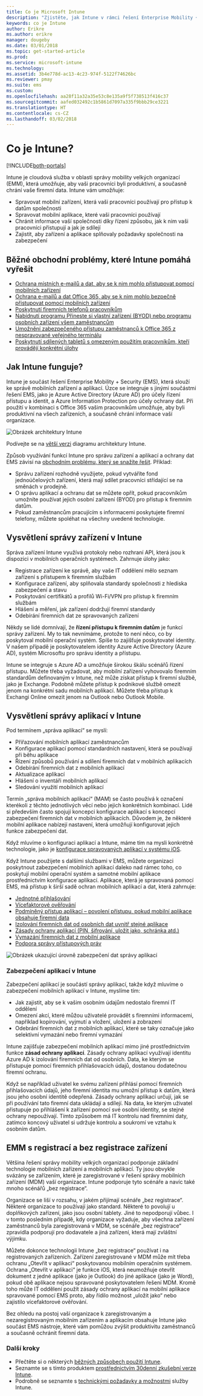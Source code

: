 ```yaml
---
title: Co je Microsoft Intune
description: "Zjistěte, jak Intune v rámci řešení Enterprise Mobility + Security funguje jako součást pro správu mobilních zařízení (MDM) a správu mobilních aplikací (MAM) a jak vám pomůže ochránit firemní data."
keywords: co je Intune
author: Erikre
ms.author: erikre
manager: dougeby
ms.date: 03/01/2018
ms.topic: get-started-article
ms.prod: 
ms.service: microsoft-intune
ms.technology: 
ms.assetid: 3b4e778d-ac13-4c23-974f-5122f74626bc
ms.reviewer: pmay
ms.suite: ems
ms.custom: 
ms.openlocfilehash: aa28f11a32a35e53c8e135a9f5f738513f416c37
ms.sourcegitcommit: aafed032492c1b5861d7097a335f9bbb29ce3221
ms.translationtype: HT
ms.contentlocale: cs-CZ
ms.lasthandoff: 03/02/2018
---
```

# <a name="what-is-intune"></a>Co je Intune?

[!INCLUDE[both-portals](./includes/note-for-both-portals.md)]

Intune je cloudová služba v oblasti správy mobility velkých organizací (EMM), která umožňuje, aby vaši pracovníci byli produktivní, a současně chrání vaše firemní data. Intune vám umožňuje:
* Spravovat mobilní zařízení, která vaši pracovníci používají pro přístup k datům společnosti
* Spravovat mobilní aplikace, které vaši pracovníci používají
* Chránit informace vaší společnosti díky řízení způsobu, jak k nim vaši pracovníci přistupují a jak je sdílejí
* Zajistit, aby zařízení a aplikace splňovaly požadavky společnosti na zabezpečení

## <a name="common-business-problems-that-intune-helps-solve"></a>Běžné obchodní problémy, které Intune pomáhá vyřešit

* [Ochrana místních e-mailů a dat, aby se k nim mohlo přistupovat pomocí mobilních zařízení](common-scenarios.md#protecting-your-on-premises-email-and-data-so-it-can-be-safely-accessed-by-mobile-devices)
* [Ochrana e-mailů a dat Office 365, aby se k nim mohlo bezpečně přistupovat pomocí mobilních zařízení](common-scenarios.md#protecting-your-office-365-email-and-data-so-it-can-be-safely-accessed-by-mobile-devices)
* [Poskytnutí firemních telefonů pracovníkům](common-scenarios.md#issue-corporate-owned-phones-to-your-employees)
* [Nabídnutí programu Přineste si vlastní zařízení (BYOD) nebo programu osobních zařízení všem zaměstnancům](common-scenarios.md#offer-a-bring-your-own-device-program-to-all-employees)
* [Umožnění zabezpečeného přístupu zaměstnanců k Office 365 z nespravované veřejného terminálu](common-scenarios.md#enable-your-employees-to-securely-access-office-365-from-an-unmanaged-public-kiosk)
* [Poskytnutí sdílených tabletů s omezeným použitím pracovníkům, kteří provádějí konkrétní úlohy](common-scenarios.md#issue-limited-use-shared-tablets-to-your-employees)


## <a name="how-does-intune-work"></a>Jak Intune funguje?
Intune je součást řešení Enterprise Mobility + Security (EMS), která slouží ke správě mobilních zařízení a aplikací. Úzce se integruje s jinými součástmi řešení EMS, jako je Azure Active Directory (Azure AD) pro účely řízení přístupu a identit, a Azure Information Protection pro účely ochrany dat. Při použití v kombinaci s Office 365 vašim pracovníkům umožňuje, aby byli produktivní na všech zařízeních, a současně chrání informace vaší organizace.

![Obrázek architektury Intune](./media/intunearch_sm.png)

Podívejte se na [větší verzi](./media/intunearchitecture.svg) diagramu architektury Intune.

Způsob využívání funkcí Intune pro správu zařízení a aplikací a ochrany dat EMS závisí na [obchodním problému, který se snažíte řešit](#common-business-problems-that-intune-helps-solve). Příklad:
* Správu zařízení rozhodně využijete, pokud vytváříte fond jednoúčelových zařízení, která mají sdílet pracovníci střídající se na směnách v prodejně.
* O správu aplikací a ochranu dat se můžete opřít, pokud pracovníkům umožníte používat jejich osobní zařízení (BYOD) pro přístup k firemním datům.  
* Pokud zaměstnancům pracujícím s informacemi poskytujete firemní telefony, můžete spoléhat na všechny uvedené technologie.

## <a name="intune-device-management-explained"></a>Vysvětlení správy zařízení v Intune
Správa zařízení Intune využívá protokoly nebo rozhraní API, která jsou k dispozici v mobilních operačních systémech. Zahrnuje úlohy jako:
* Registrace zařízení ke správě, aby vaše IT oddělení mělo seznam zařízení s přístupem k firemním službám
* Konfigurace zařízení, aby splňovala standardy společnosti z hlediska zabezpečení a stavu
* Poskytování certifikátů a profilů Wi-Fi/VPN pro přístup k firemním službám
* Hlášení a měření, jak zařízení dodržují firemní standardy
* Odebírání firemních dat ze spravovaných zařízení  

Někdy se lidé domnívají, že **řízení přístupu k firemním datům** je funkcí správy zařízení. My to tak nevnímáme, protože to není něco, co by poskytoval mobilní operační systém. Spíše to zajišťuje poskytovatel identity. V našem případě je poskytovatelem identity Azure Active Directory (Azure AD), systém Microsoftu pro správu identity a přístupu.  

Intune se integruje s Azure AD a umožňuje širokou škálu scénářů řízení přístupu. Můžete třeba vyžadovat, aby mobilní zařízení vyhovovalo firemním standardům definovaným v Intune, než může získat přístup k firemní službě, jako je Exchange. Podobně můžete přístup k podnikové službě omezit jenom na konkrétní sadu mobilních aplikací. Můžete třeba přístup k Exchangi Online omezit jenom na Outlook nebo Outlook Mobile.

## <a name="intune-app-management-explained"></a>Vysvětlení správy aplikací v Intune
Pod termínem „správa aplikací“ se myslí:
* Přiřazování mobilních aplikací zaměstnancům
* Konfigurace aplikací pomocí standardních nastavení, která se používají při běhu aplikace
* Řízení způsobů používání a sdílení firemních dat v mobilních aplikacích
* Odebírání firemních dat z mobilních aplikací   
* Aktualizace aplikací
* Hlášení o inventáři mobilních aplikací
* Sledování využití mobilních aplikací

Termín „správa mobilních aplikací“ (MAM) se často používá k označení kterékoli z těchto jednotlivých věcí nebo jejich konkrétních kombinací. Lidé si především často spojují koncepci konfigurace aplikací s koncepcí zabezpečení firemních dat v mobilních aplikacích. Důvodem je, že některé mobilní aplikace nabízejí nastavení, která umožňují konfigurovat jejich funkce zabezpečení dat.

Když mluvíme o konfiguraci aplikací a Intune, máme tím na mysli konkrétně technologie, jako je [konfigurace spravovaných aplikací v systému iOS](https://developer.apple.com/library/content/samplecode/sc2279/Introduction/Intro.html).

Když Intune použijete s dalšími službami v EMS, můžete organizaci poskytnout zabezpečení mobilních aplikací daleko nad rámec toho, co poskytují mobilní operační systém a samotné mobilní aplikace prostřednictvím konfigurace aplikací. Aplikace, která je spravovaná pomocí EMS, má přístup k širší sadě ochran mobilních aplikací a dat, která zahrnuje:

* [Jednotné přihlašování](https://docs.microsoft.com/azure/active-directory/active-directory-appssoaccess-whatis)  
*   [Vícefaktorové ověřování](https://docs.microsoft.com/multi-factor-authentication/multi-factor-authentication)
* [Podmíněný přístup aplikací – povolení přístupu, pokud mobilní aplikace obsahuje firemní data](app-based-conditional-access-intune.md)
* [Izolování firemních dat od osobních dat uvnitř stejné aplikace](app-protection-policy.md)
* [Zásady ochrany aplikací (PIN, šifrování, uložit jako, schránka atd.)](app-protection-policies.md)
* [Vymazání firemních dat z mobilní aplikace](apps-selective-wipe.md)
* [Podpora správy přístupových práv](https://docs.microsoft.com/information-protection/understand-explore/what-is-azure-rms)

![Obrázek ukazující úrovně zabezpečení dat správy aplikací](./media/managing-mobile-apps.png)

### <a name="intune-app-security"></a>Zabezpečení aplikací v Intune
Zabezpečení aplikací je součástí správy aplikací, takže když mluvíme o zabezpečení mobilních aplikací v Intune, myslíme tím:
* Jak zajistit, aby se k vašim osobním údajům nedostalo firemní IT oddělení
* Omezení akcí, které můžou uživatelé provádět s firemními informacemi, například kopírování, vyjmutí a vložení, uložení a zobrazení
* Odebrání firemních dat z mobilních aplikací, které se taky označuje jako selektivní vymazání nebo firemní vymazání

Intune zajišťuje zabezpečení mobilních aplikací mimo jiné prostřednictvím funkce **zásad ochrany aplikací**. Zásady ochrany aplikací využívají identitu Azure AD k izolování firemních dat od osobních. Data, ke kterým se přistupuje pomocí firemních přihlašovacích údajů, dostanou dodatečnou firemní ochranu.

Když se například uživatel ke svému zařízení přihlásí pomocí firemních přihlašovacích údajů, jeho firemní identita mu umožní přístup k datům, která jsou jeho osobní identitě odepřená. Zásady ochrany aplikací určují, jak se při používání tato firemní data ukládají a sdílejí. Na data, ke kterým uživatel přistupuje po přihlášení k zařízení pomocí své osobní identity, se stejné ochrany nepoužívají. Tímto způsobem má IT kontrolu nad firemními daty, zatímco koncový uživatel si udržuje kontrolu a soukromí ve vztahu k osobním datům.

## <a name="emm-with-and-without-device-enrollment"></a>EMM s registrací a bez registrace zařízení
Většina řešení správy mobility velkých organizací podporuje základní technologie mobilních zařízení a mobilních aplikací. Ty jsou obvykle svázány se zařízením, které je zaregistrované v řešení správy mobilních zařízení (MDM) vaší organizace. Intune podporuje tyto scénáře a navíc také mnoho scénářů „bez registrace“.  

Organizace se liší v rozsahu, v jakém přijímají scénáře „bez registrace“. Některé organizace to používají jako standard. Některé to povolují u doplňkových zařízení, jako jsou osobní tablety. Jiné to nepodporují vůbec. I v tomto posledním případě, kdy organizace vyžaduje, aby všechna zařízení zaměstnanců byla zaregistrovaná v MDM, se scénáře „bez registrace“ zpravidla podporují pro dodavatele a jiná zařízení, která mají zvláštní výjimku.

Můžete dokonce technologii Intune „bez registrace“ používat i na registrovaných zařízeních. Zařízení zaregistrované v MDM může mít třeba ochranu „Otevřít v aplikaci“ poskytovanou mobilním operačním systémem. Ochrana „Otevřít v aplikaci“ je funkce iOS, která neumožňuje otevřít dokument z jedné aplikace (jako je Outlook) do jiné aplikace (jako je Word), pokud obě aplikace nejsou spravované poskytovatelem řešení MDM. Kromě toho může IT oddělení použít zásady ochrany aplikací na mobilní aplikace spravované pomocí EMS proto, aby řídilo možnost „uložit jako“ nebo zajistilo vícefaktorové ověřování.

Bez ohledu na postoj vaší organizace k zaregistrovaným a nezaregistrovaným mobilním zařízením a aplikacím obsahuje Intune jako součást EMS nástroje, které vám pomůžou zvýšit produktivitu zaměstnanců a současně ochránit firemní data.



### <a name="next-steps"></a>Další kroky
* Přečtěte si o některých [běžných způsobech použití Intune](common-scenarios.md).
* Seznamte se s tímto produktem [prostřednictvím 30denní zkušební verze Intune](free-trial-sign-up.md).
* Podrobně se seznamte s [technickými požadavky a možnostmi](supported-devices-browsers.md) služby Intune.
